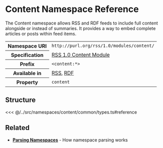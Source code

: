 # Content Namespace Reference

The Content namespace allows RSS and RDF feeds to include full content alongside or instead of summaries. It provides a way to embed complete articles or posts within feed items.

<table>
  <tbody>
    <tr>
      <th>Namespace URI</th>
      <td><code>http://purl.org/rss/1.0/modules/content/</code></td>
    </tr>
    <tr>
      <th>Specification</th>
      <td><a href="http://web.resource.org/rss/1.0/modules/content/" target="_blank">RSS 1.0 Content Module</a></td>
    </tr>
    <tr>
      <th>Prefix</th>
      <td><code>&lt;content:*&gt;</code></td>
    </tr>
    <tr>
      <th>Available in</th>
      <td>
        <a href="/reference/feeds/rss">RSS</a>,
        <a href="/reference/feeds/rdf">RDF</a>
      </td>
    </tr>
    <tr>
      <th>Property</th>
      <td><code>content</code></td>
    </tr>
  </tbody>
</table>

## Structure

<<< @/../src/namespaces/content/common/types.ts#reference

## Related

- **[Parsing Namespaces](/parsing/namespaces)** - How namespace parsing works
